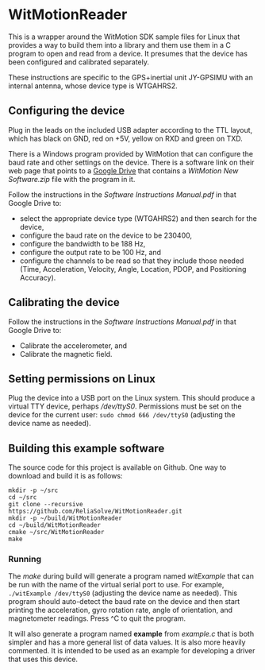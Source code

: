 # WitMotionReader

This is a wrapper around the WitMotion SDK sample files for Linux that provides a way
to build them into a library and them use them in a C program to open and read from a
device. It presumes that the device has been configured and calibrated separately.

These instructions are specific to the GPS+inertial unit JY-GPSIMU with an internal
antenna, whose device type is WTGAHRS2.

## Configuring the device

Plug in the leads on the included USB adapter according to the TTL layout,
which has black on GND, red on +5V, yellow on RXD and green on TXD.

There is a Windows program provided by WitMotion that can configure the baud rate
and other settings on the device. There is a software link on their web page that
points to a [Google Drive](https://drive.google.com/drive/folders/1TLutidDBd_tDg5aTXgjvkz63OVt5_8ZZ)
that contains a *WitMotion New Software.zip* file with the program in it.

Follow the instructions in the *Software Instructions Manual.pdf* in that Google Drive to:
- select the appropriate device type (WTGAHRS2) and then search for the device,
- configure the baud rate on the device to be 230400,
- configure the bandwidth to be 188 Hz,
- configure the output rate to be 100 Hz, and
- configure the channels to be read so that they include those needed
(Time, Acceleration, Velocity, Angle, Location, PDOP, and Positioning Accuracy).

## Calibrating the device

Follow the instructions in the *Software Instructions Manual.pdf* in that Google Drive to:
- Calibrate the accelerometer, and
- Calibrate the magnetic field.

## Setting permissions on Linux

Plug the device into a USB port on the Linux system. This should produce a virtual TTY
device, perhaps */dev/ttyS0*. Permissions must be set on the device for the
current user: `sudo chmod 666 /dev/ttyS0` (adjusting the device name as needed).

## Building this example software

The source code for this project is available on Github. One way to download and build
it is as follows:
```
mkdir -p ~/src
cd ~/src
git clone --recursive https://github.com/ReliaSolve/WitMotionReader.git
mkdir -p ~/build/WitMotionReader
cd ~/build/WitMotionReader
cmake ~/src/WitMotionReader
make
```

### Running

The *make* during build will generate a program named *witExample* that can be run with the name of the
virtual serial port to use. For example, `./witExample /dev/ttyS0` (adjusting the
device name as needed).
This program should auto-detect the baud rate on the device and then start
printing the acceleration, gyro rotation rate, angle of orientation, and
magnetometer readings. Press ^C to quit the program.

It will also generate a program named **example** from *example.c* that is both simpler
and has a more general list of data values. It is also more heavily commented. It is
intended to be used as an example for developing a driver that uses this device.

